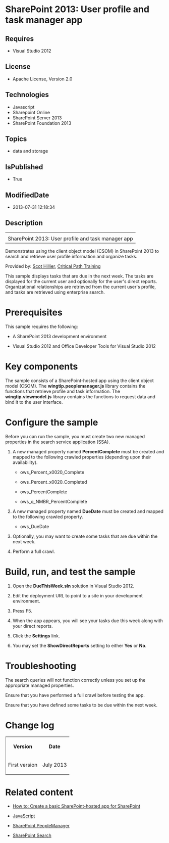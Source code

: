 # SharePoint 2013: User profile and task manager app
## Requires
* Visual Studio 2012
## License
* Apache License, Version 2.0
## Technologies
* Javascript
* Sharepoint Online
* SharePoint Server 2013
* SharePoint Foundation 2013
## Topics
* data and storage
## IsPublished
* True
## ModifiedDate
* 2013-07-31 12:18:34
## Description

<div id="header">
<table id="bottomTable" cellpadding="0" cellspacing="0">
<tbody>
<tr id="headerTableRow1">
<td align="left"><span id="runningHeaderText"></span></td>
</tr>
<tr id="headerTableRow2">
<td align="left"><span id="nsrTitle">SharePoint 2013: User profile and task manager app</span>
</td>
</tr>
</tbody>
</table>
</div>
<div id="mainSection">
<div id="mainBody">
<div>
<p>Demonstrates using the client object model (CSOM) in SharePoint 2013 to search and retrieve user profile information and organize tasks.</p>
</div>
<div>
<p><span>Provided by:</span> <a href="http://mvp.microsoft.com/en-us/mvp/Scot%20Hillier-33471" target="_blank">
Scot Hillier</a>, <a href="http://www.criticalpathtraining.com/Pages/default.aspx" target="_blank">
Critical Path Training</a></p>
<p>This sample displays tasks that are due in the next week. The tasks are displayed for the current user and optionally for the user's direct reports. Organizational relationships are retrieved from the current user's profile, and tasks are retrieved using
 enterprise search.</p>
</div>
<h1>Prerequisites</h1>
<div id="sectionSection0" name="collapseableSection">
<p>This sample requires the following:</p>
<ul>
<li>
<p>A SharePoint 2013 development environment</p>
</li><li>
<p>Visual Studio 2012 and Office Developer Tools for Visual Studio 2012</p>
</li></ul>
</div>
<h1>Key components</h1>
<div id="sectionSection1" name="collapseableSection">
<p>The sample consists of a SharePoint-hosted app using the client object model (CSOM). The
<span value="wingtip.peoplemanager.js"><b><span class="keyword">wingtip.peoplemanager.js</span></b></span> library contains the functions that retrieve profile and task information. The
<span value="wingtip.viewmodel.js"><b><span class="keyword">wingtip.viewmodel.js</span></b></span> library contains the functions to request data and bind it to the user interface.</p>
</div>
<h1>Configure the sample</h1>
<div id="sectionSection2" name="collapseableSection">
<p>Before you can run the sample, you must create two new managed properties in the search service application (SSA).</p>
<ol>
<li>
<p>A new managed property named <span value="PercentComplete"><b><span class="keyword">PercentComplete</span></b></span> must be created and mapped to the following crawled properties (depending upon their availability).</p>
<ul>
<li>
<p>ows_Percent_x0020_Complete</p>
</li><li>
<p>ows_Percent_x0020_Completed</p>
</li><li>
<p>ows_PercentComplete</p>
</li><li>
<p>ows_q_NMBR_PercentComplete</p>
</li></ul>
</li><li>
<p>A new managed property named <span value="DueDate"><b><span class="keyword">DueDate</span></b></span> must be created and mapped to the following crawled property.</p>
<ul>
<li>
<p>ows_DueDate</p>
</li></ul>
</li><li>
<p>Optionally, you may want to create some tasks that are due within the next week.</p>
</li><li>
<p>Perform a full crawl.</p>
</li></ol>
</div>
<h1>Build, run, and test the sample</h1>
<div id="sectionSection3" name="collapseableSection">
<div>
<ol>
<li>
<p>Open the <span value="DueThisWeek.sln"><b><span class="keyword">DueThisWeek.sln</span></b></span> solution in Visual Studio 2012.</p>
</li><li>
<p>Edit the deployment URL to point to a site in your development environment.</p>
</li><li>
<p>Press F5.</p>
</li><li>
<p>When the app appears, you will see your tasks due this week along with your direct reports.</p>
</li><li>
<p>Click the <b><span class="ui">Settings</span></b> link.</p>
</li><li>
<p>You may set the <b><span class="ui">ShowDirectReports</span></b> setting to either
<b><span class="ui">Yes</span></b> or <b><span class="ui">No</span></b>.</p>
</li></ol>
</div>
</div>
<h1>Troubleshooting</h1>
<div id="sectionSection4" name="collapseableSection">
<p>The search queries will not function correctly unless you set up the appropriate managed properties.</p>
<p>Ensure that you have performed a full crawl before testing the app.</p>
<p>Ensure that you have defined some tasks to be due within the next week.</p>
</div>
<h1>Change log</h1>
<div id="sectionSection5" name="collapseableSection"><b>
<div class="caption"></div>
</b>
<div>
<table width="50%" cellspacing="2" cellpadding="5" frame="lhs">
<tbody>
<tr>
<th>
<p>Version</p>
</th>
<th>
<p>Date</p>
</th>
</tr>
<tr>
<td>
<p>First version</p>
</td>
<td>
<p>July 2013</p>
</td>
</tr>
</tbody>
</table>
</div>
</div>
<h1>Related content</h1>
<div id="sectionSection6" name="collapseableSection">
<ul>
<li>
<p><a href="http://msdn.microsoft.com/en-us/library/fp142379.aspx" target="_blank">How to: Create a basic SharePoint-hosted app for SharePoint</a>
</p>
</li><li>
<p><a href="http://msdn.microsoft.com/en-us/library/ms970435.aspx" target="_blank">JavaScript</a>
</p>
</li><li>
<p><a href="http://msdn.microsoft.com/en-us/library/microsoft.sharepoint.client.userprofiles.peoplemanager.aspx" target="_blank">SharePoint PeopleManager</a>
</p>
</li><li>
<p><a href="http://msdn.microsoft.com/en-us/library/microsoft.sharepoint.client.search.query.aspx" target="_blank">SharePoint Search</a>
</p>
</li></ul>
</div>
</div>
</div>

